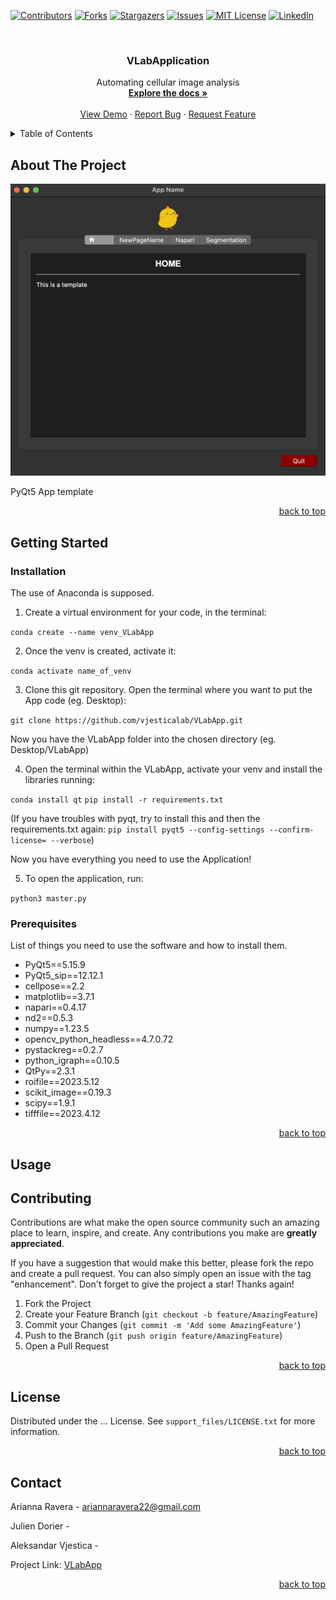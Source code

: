 <a name="readme-top"></a>
<!-- PROJECT SHIELDS -->
<!--
*** I'm using markdown "reference style" links for readability.
*** Reference links are enclosed in brackets [ ] instead of parentheses ( ).
*** See the bottom of this document for the declaration of the reference variables
*** for contributors-url, forks-url, etc. This is an optional, concise syntax you may use.
*** https://www.markdownguide.org/basic-syntax/#reference-style-links
-->
[![Contributors][contributors-shield]][contributors-url]
[![Forks][forks-shield]][forks-url]
[![Stargazers][stars-shield]][stars-url]
[![Issues][issues-shield]][issues-url]
[![MIT License][license-shield]][license-url]
[![LinkedIn][linkedin-shield]][linkedin-url]



<!-- PROJECT LOGO -->
<br />
<div align="center">
  <h3 align="center">VLabApplication</h3>

  <p align="center">
    Automating cellular image analysis
    <br />
    <a href="https://github.com/ariannaravera/pyqt_app_template"><strong>Explore the docs »</strong></a>
    <br />
    <br />
    <a href="https://github.com/ariannaravera/pyqt_app_template">View Demo</a>
    ·
    <a href="https://github.com/ariannaravera/pyqt_app_template/issues">Report Bug</a>
    ·
    <a href="https://github.com/ariannaravera/pyqt_app_template/issues">Request Feature</a>
  </p>
</div>

<!-- TABLE OF CONTENTS -->
<details>
  <summary>Table of Contents</summary>
  <ol>
    <li>
      <a href="#about-the-project">About The Project</a>
      <ul>
        <li><a href="#built-with">Built With</a></li>
      </ul>
    </li>
    <li>
      <a href="#getting-started">Getting Started</a>
      <ul>
        <li><a href="#prerequisites">Prerequisites</a></li>
        <li><a href="#installation">Installation</a></li>
      </ul>
    </li>
    <li><a href="#usage">Usage</a></li>
    <li><a href="#contributing">Contributing</a></li>
    <li><a href="#license">License</a></li>
    <li><a href="#contact">Contact</a></li>
    <li><a href="#acknowledgments">Acknowledgments</a></li>
  </ol>
</details>

<!-- ABOUT THE PROJECT -->
## About The Project

<div align="center"><img src="support_files/Screenshot.png" alt="Logo" width="600"></div>

PyQt5 App template

<p align="right"><a href="#readme-top">back to top</a></p>


<!-- GETTING STARTED -->
## Getting Started

### Installation
The use of Anaconda is supposed.
 
1. Create a virtual environment for your code, in the terminal: 

  `conda create --name venv_VLabApp`
 
2. Once the venv is created, activate it: 
 
  `conda activate name_of_venv`

3. Clone this git repository. Open the terminal where you want to put the App code (eg. Desktop): 

  `git clone https://github.com/vjesticalab/VLabApp.git`
 
Now you have the VLabApp folder into the chosen directory (eg. Desktop/VLabApp)
 
4. Open the terminal within the VLabApp, activate your venv and install the libraries running:

  `conda install qt`
  `pip install -r requirements.txt`
 
  (If you have troubles with pyqt, try to install this and then the requirements.txt again:
  `pip install pyqt5 --config-settings --confirm-license= --verbose`)
 
Now you have everything you need to use the Application!

5. To open the application, run:
  
  `python3 master.py`


### Prerequisites

List of things you need to use the software and how to install them.
* PyQt5==5.15.9
* PyQt5_sip==12.12.1
* cellpose==2.2
* matplotlib==3.7.1
* napari==0.4.17
* nd2==0.5.3
* numpy==1.23.5
* opencv_python_headless==4.7.0.72
* pystackreg==0.2.7
* python_igraph==0.10.5
* QtPy==2.3.1
* roifile==2023.5.12
* scikit_image==0.19.3
* scipy==1.9.1
* tifffile==2023.4.12





<p align="right"><a href="#readme-top">back to top</a></p>


<!-- USAGE EXAMPLES -->
## Usage

<!-- 
Useful examples of how the application can be used. Additional screenshots, code examples and demos. Also link to more resources.

_For more examples, please refer to the [Documentation](https://example.com)_

<p align="right"><a href="#readme-top">back to top</a></p>
-->


<!-- CONTRIBUTING -->
## Contributing

Contributions are what make the open source community such an amazing place to learn, inspire, and create. Any contributions you make are **greatly appreciated**.

If you have a suggestion that would make this better, please fork the repo and create a pull request. You can also simply open an issue with the tag "enhancement".
Don't forget to give the project a star! Thanks again!

1. Fork the Project
2. Create your Feature Branch (`git checkout -b feature/AmazingFeature`)
3. Commit your Changes (`git commit -m 'Add some AmazingFeature'`)
4. Push to the Branch (`git push origin feature/AmazingFeature`)
5. Open a Pull Request

<p align="right"><a href="#readme-top">back to top</a></p>


<!-- LICENSE -->
## License

Distributed under the ... License. See `support_files/LICENSE.txt` for more information.

<p align="right"><a href="#readme-top">back to top</a></p>


<!-- CONTACT -->
## Contact

Arianna Ravera - ariannaravera22@gmail.com

Julien Dorier - 

Aleksandar Vjestica - 

Project Link: [VLabApp](https://github.com/vjesticalab/VLabApp)

<p align="right"><a href="#readme-top">back to top</a></p>


<!-- ACKNOWLEDGMENTS 
## Acknowledgments

Space to list helpful resources and would like to give credit to. I've included a few of my favorites to kick things off!

* [Choose an Open Source License](https://choosealicense.com)
* [GitHub Pages eg.Cellpose](https://pages.github.com)

<p align="right"><a href="#readme-top">back to top</a></p>
-->


<!-- MARKDOWN LINKS & IMAGES -->
<!-- https://www.markdownguide.org/basic-syntax/#reference-style-links -->
[contributors-shield]: https://img.shields.io/github/contributors/vjesticalab/Application.svg?style=for-the-badge
[contributors-url]: https://github.com/ariannaravera/pyqt_app_template/graphs/contributors
[forks-shield]: https://img.shields.io/github/forks/vjesticalab/Application.svg?style=for-the-badge
[forks-url]: https://github.com/ariannaravera/pyqt_app_template/network/members
[stars-shield]: https://img.shields.io/github/stars/vjesticalab/Application.svg?style=for-the-badge
[stars-url]: https://github.com/ariannaravera/pyqt_app_template/stargazers
[issues-shield]: https://img.shields.io/github/issues/vjesticalab/Application.svg?style=for-the-badge
[issues-url]: https://github.com/ariannaravera/pyqt_app_template/issues
[license-shield]: https://img.shields.io/github/license/vjesticalab/Application.svg?style=for-the-badge
[license-url]: https://github.com/ariannaravera/pyqt_app_template/blob/master/LICENSE.txt
[linkedin-shield]: https://img.shields.io/badge/-LinkedIn-black.svg?style=for-the-badge&logo=linkedin&colorB=555
[linkedin-url]: https://www.linkedin.com/in/arianna-ravera-3a082917b
[product-screenshot]: support_files/Screenshot.png
[Python.com]: https://img.shields.io/badge/python-35495E?style=for-the-badge&logo=python&logoColor=green
[Python-url]: [https://pythonprogramminglanguage.com]
<!-- [JQuery.com]: https://img.shields.io/badge/jQuery-0769AD?style=for-the-badge&logo=jquery&logoColor=white
[JQuery-url]: https://jquery.com  -->
